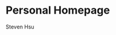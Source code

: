 <!DOCTYPE html>
<html>
<head>
<title> My First HTML work </title> 
</head>
<body>

<h1>Personal Homepage</h1>
<p>Steven Hsu</p>

</body>
</html>
